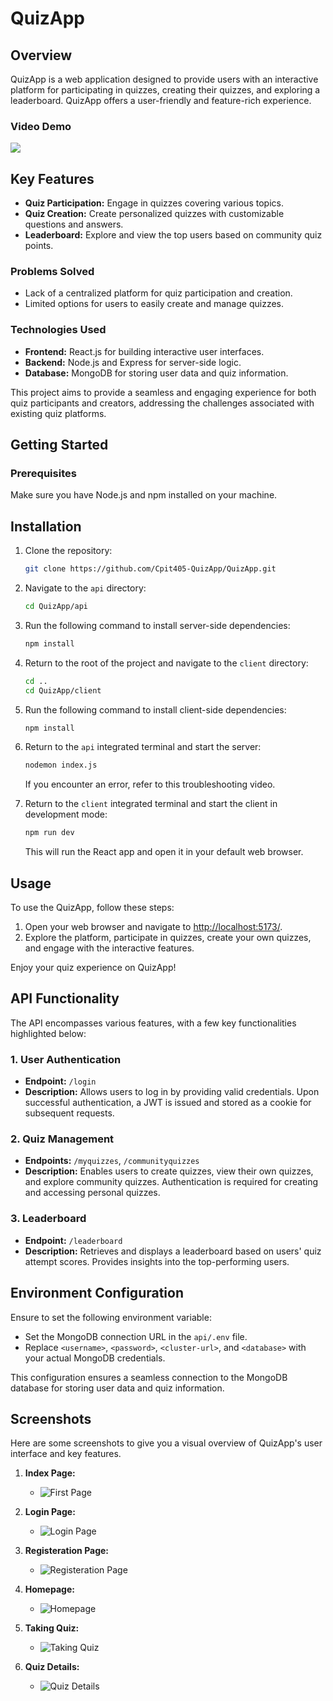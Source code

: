 # QuizApp

## Overview

QuizApp is a web application designed to provide users with an interactive platform for participating in quizzes, creating their quizzes, and exploring a leaderboard. QuizApp offers a user-friendly and feature-rich experience.
  
### Video Demo

 [![](screenshots/youtube.png)](https://youtu.be/IvPsstzbrSs) 

## Key Features

- **Quiz Participation:** Engage in quizzes covering various topics.
- **Quiz Creation:** Create personalized quizzes with customizable questions and answers.
- **Leaderboard:** Explore and view the top users based on community quiz points.


### Problems Solved

- Lack of a centralized platform for quiz participation and creation.
- Limited options for users to easily create and manage quizzes.

### Technologies Used

- **Frontend:** React.js for building interactive user interfaces.
- **Backend:** Node.js and Express for server-side logic.
- **Database:** MongoDB for storing user data and quiz information.

This project aims to provide a seamless and engaging experience for both quiz participants and creators, addressing the challenges associated with existing quiz platforms.


## Getting Started

### Prerequisites

Make sure you have Node.js and npm installed on your machine.

## Installation

1. Clone the repository:

    ```bash
    git clone https://github.com/Cpit405-QuizApp/QuizApp.git
    ```

2. Navigate to the `api` directory:

    ```bash
    cd QuizApp/api
    ```

3. Run the following command to install server-side dependencies:

    ```bash
    npm install
    ```

4. Return to the root of the project and navigate to the `client` directory:

    ```bash
    cd ..
    cd QuizApp/client
    ```

5. Run the following command to install client-side dependencies:

    ```bash
    npm install
    ```

6. Return to the `api` integrated terminal and start the server:

    ```bash
    nodemon index.js
    ```

    If you encounter an error, refer to this troubleshooting video.

7. Return to the `client` integrated terminal and start the client in development mode:

    ```bash
    npm run dev
    ```

    This will run the React app and open it in your default web browser.

## Usage

To use the QuizApp, follow these steps:

1. Open your web browser and navigate to [http://localhost:5173/](http://localhost:5173/).
2. Explore the platform, participate in quizzes, create your own quizzes, and engage with the interactive features.

Enjoy your quiz experience on QuizApp!



## API Functionality

The API encompasses various features, with a few key functionalities highlighted below:

### 1. User Authentication

- **Endpoint:** `/login`
- **Description:** Allows users to log in by providing valid credentials. Upon successful authentication, a JWT is issued and stored as a cookie for subsequent requests.

### 2. Quiz Management

- **Endpoints:**  `/myquizzes`,  `/communityquizzes`
- **Description:** Enables users to create quizzes, view their own quizzes, and explore community quizzes. Authentication is required for creating and accessing personal quizzes.

### 3. Leaderboard

- **Endpoint:** `/leaderboard`
- **Description:** Retrieves and displays a leaderboard based on users' quiz attempt scores. Provides insights into the top-performing users.

## Environment Configuration

Ensure to set the following environment variable:

  - Set the MongoDB connection URL in the `api/.env` file.
  - Replace `<username>`, `<password>`, `<cluster-url>`, and `<database>` with your actual MongoDB credentials.

This configuration ensures a seamless connection to the MongoDB database for storing user data and quiz information.

## Screenshots

Here are some screenshots to give you a visual overview of QuizApp's user interface and key features.

1. **Index Page:**
   - ![First Page](screenshots/screenshot1.png)

2. **Login Page:**
   - ![Login Page](screenshots/screenshot2.png)

3. **Registeration Page:**
   - ![Registeration Page](screenshots/screenshot3.png)
    
4. **Homepage:**
   - ![Homepage](screenshots/screenshot4.png)

5. **Taking Quiz:**
   - ![Taking Quiz](screenshots/screenshot6.png)

6. **Quiz Details:**
   - ![Quiz Details](screenshots/screenshot7.png)
